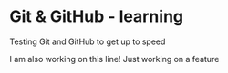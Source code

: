 # Git & GitHub - learning

Testing Git and GitHub to get up to speed

I am also working on this line!
Just working on a feature